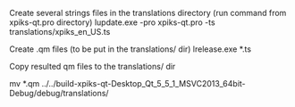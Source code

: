 Create several strings files in the translations directory (run command from xpiks-qt.pro directory)
lupdate.exe -pro xpiks-qt.pro -ts translations/xpiks_en_US.ts

Create .qm files (to be put in the translations/ dir)
lrelease.exe *.ts

Copy resulted qm files to the translations/ dir

mv *.qm ../../build-xpiks-qt-Desktop_Qt_5_5_1_MSVC2013_64bit-Debug/debug/translations/
